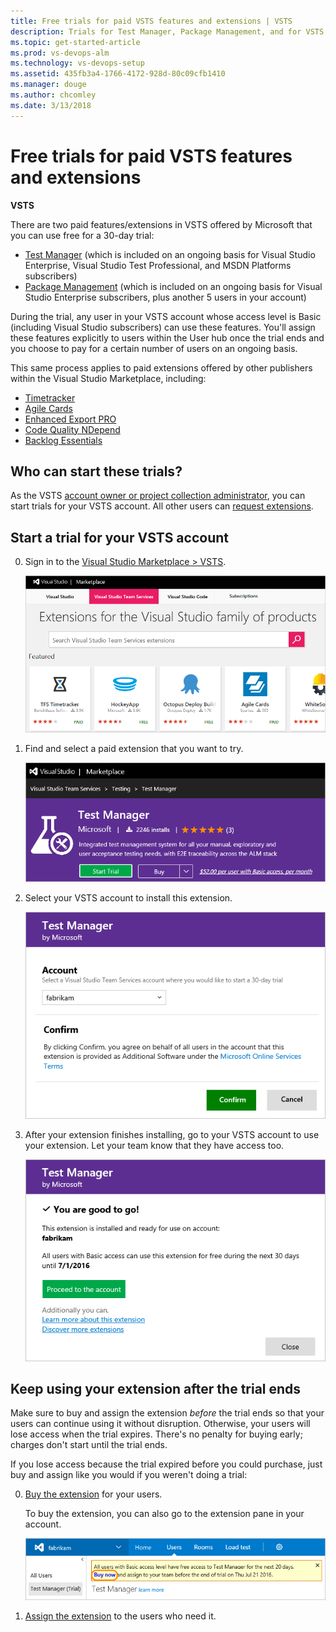 ```yaml
---
title: Free trials for paid VSTS features and extensions | VSTS
description: Trials for Test Manager, Package Management, and for VSTS extensions offered by other publishers (VSTS, Visual Studio Online, VSO)
ms.topic: get-started-article
ms.prod: vs-devops-alm
ms.technology: vs-devops-setup
ms.assetid: 435fb3a4-1766-4172-928d-80c09cfb1410
ms.manager: douge
ms.author: chcomley
ms.date: 3/13/2018
---
```

[//]: # (monikerRange: 'vsts')

#  Free trials for paid VSTS features and extensions

**VSTS**

There are two paid features/extensions in VSTS offered by Microsoft that you can use free for a 30-day trial:
- [Test Manager](https://marketplace.visualstudio.com/items/ms.vss-testmanager-web) (which is included on an ongoing basis for Visual Studio Enterprise, 
Visual Studio Test Professional, and MSDN Platforms subscribers)
- [Package Management](https://marketplace.visualstudio.com/items?itemName=ms.feed) (which is included on an ongoing basis for Visual Studio Enterprise subscribers, 
plus another 5 users in your account)

During the trial, any user in your VSTS account whose access level is Basic (including Visual Studio subscribers) can use these features. 
You'll assign these features explicitly to users within the User hub once the trial ends and you choose to pay for a certain number of users on an ongoing basis.

This same process applies to paid extensions offered by other publishers within the Visual Studio Marketplace, including:
- [Timetracker](https://marketplace.visualstudio.com/items?itemName=Berichthaus.TfsTimetracker)
- [Agile Cards](https://marketplace.visualstudio.com/items?itemName=spartez.agile-cards)
- [Enhanced Export PRO](https://marketplace.visualstudio.com/items?itemName=mskold.mskold-PRO-EnhancedExport)
- [Code Quality NDepend](https://marketplace.visualstudio.com/items?itemName=ndepend.ndependextension)
- [Backlog Essentials](https://marketplace.visualstudio.com/items?itemName=agile-extensions.backlog-essentials)

## Who can start these trials?

As the VSTS [account owner or project collection administrator](faq-billing-setup.md#find-owner), you can start trials for your VSTS account. 
All other users can [request extensions](../marketplace/install-vsts-extension.md#request).

##  Start a trial for your VSTS account

0.  Sign in to the [Visual Studio Marketplace > VSTS](https://marketplace.visualstudio.com/vsts).

	![Find extension trial](_img/get-vsts-extensions/marketplace.png)

0.	Find and select a paid extension that you want to try.

	![Start the extension trial](_img/try-additional-features/mp-start-test-manager-trial.png)

0.  Select your VSTS account to install this extension.

	![Select VSTS account for extension trial](_img/try-additional-features/select-account.png)

0.	After your extension finishes installing, 
	go to your VSTS account to use your extension. 
	Let your team know that they have access too.

	![Marketplace installs your extension](_img/try-additional-features/extension-installed.png)

<a name="after-trial"></a>
##	Keep using your extension after the trial ends

Make sure to buy and assign the extension *before* the trial ends so that your users can continue using it without disruption. Otherwise, your users will lose access when the trial expires. 
There's no penalty for buying early; charges don't start until the trial ends. 

If you lose access because the trial expired before you could purchase, just buy and assign like you would if you weren't doing a trial:

0.	[Buy the extension](../marketplace/install-vsts-extension.md#install-extension) for your users.

	To buy the extension, you can also go to the extension pane in your account.	

	![Users hub, extension pane](_img/try-additional-features/extension-trial-in-account-updated-ui.png)

0.	[Assign the extension](../marketplace/assign-paid-extensions.md) to the users who need it.
